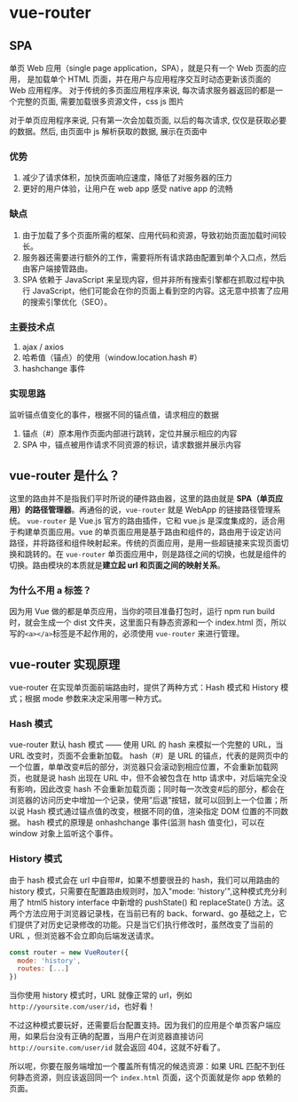 # vue-router

## SPA

单页 Web 应用（single page application，SPA），就是只有一个 Web 页面的应用，
是加载单个 HTML 页面，并在用户与应用程序交互时动态更新该页面的 Web 应用程序。
对于传统的多页面应用程序来说, 每次请求服务器返回的都是一个完整的页面, 需要加载很多资源文件，css js 图片

对于单页应用程序来说, 只有第一次会加载页面, 以后的每次请求, 仅仅是获取必要的数据。然后, 由页面中 js 解析获取的数据, 展示在页面中

### 优势

1. 减少了请求体积，加快页面响应速度，降低了对服务器的压力
2. 更好的用户体验，让用户在 web app 感受 native app 的流畅

### 缺点

1. 由于加载了多个页面所需的框架、应用代码和资源，导致初始页面加载时间较长。
2. 服务器还需要进行额外的工作，需要将所有请求路由配置到单个入口点，然后由客户端接管路由。
3. SPA 依赖于 JavaScript 来呈现内容，但并非所有搜索引擎都在抓取过程中执行 JavaScript，他们可能会在你的页面上看到空的内容。这无意中损害了应用的搜索引擎优化（SEO）。

### 主要技术点

1. ajax / axios
2. 哈希值（锚点）的使用（window.location.hash #）
3. hashchange 事件

### 实现思路

监听锚点值变化的事件，根据不同的锚点值，请求相应的数据

1. 锚点（#）原本用作页面内部进行跳转，定位并展示相应的内容
2. SPA 中，锚点被用作请求不同资源的标识，请求数据并展示内容

## vue-router 是什么？

这里的路由并不是指我们平时所说的硬件路由器，这里的路由就是 **SPA（单页应用）的路径管理器**。再通俗的说，`vue-router` 就是 WebApp 的链接路径管理系统。
`vue-router` 是 Vue.js 官方的路由插件，它和 vue.js 是深度集成的，适合用于构建单页面应用。vue 的单页面应用是基于路由和组件的，路由用于设定访问路径，并将路径和组件映射起来。传统的页面应用，是用一些超链接来实现页面切换和跳转的。在 `vue-router` 单页面应用中，则是路径之间的切换，也就是组件的切换。路由模块的本质就是**建立起 url 和页面之间的映射关系**。

### 为什么不用 a 标签？

因为用 Vue 做的都是单页应用，当你的项目准备打包时，运行 npm run build 时，就会生成一个 dist 文件夹，这里面只有静态资源和一个 index.html 页，所以写的`<a></a>`标签是不起作用的，必须使用 `vue-router` 来进行管理。

## vue-router 实现原理

vue-router 在实现单页面前端路由时，提供了两种方式：Hash 模式和 History 模式；根据 mode 参数来决定采用哪一种方式。

### Hash 模式

vue-router 默认 hash 模式 —— 使用 URL 的 hash 来模拟一个完整的 URL，当 URL 改变时，页面不会重新加载。
hash（#）是 URL 的锚点，代表的是网页中的一个位置，单单改变#后的部分，浏览器只会滚动到相应位置，不会重新加载网页，也就是说 hash 出现在 URL 中，但不会被包含在 http 请求中，对后端完全没有影响，因此改变 hash 不会重新加载页面；同时每一次改变#后的部分，都会在浏览器的访问历史中增加一个记录，使用”后退”按钮，就可以回到上一个位置；所以说 Hash 模式通过锚点值的改变，根据不同的值，渲染指定 DOM 位置的不同数据。
hash 模式的原理是 onhashchange 事件(监测 hash 值变化)，可以在 window 对象上监听这个事件。

### History 模式

由于 hash 模式会在 url 中自带#，如果不想要很丑的 hash，我们可以用路由的 history 模式，只需要在配置路由规则时，加入"mode: 'history'",这种模式充分利用了 html5 history interface 中新增的 pushState() 和 replaceState() 方法。这两个方法应用于浏览器记录栈，在当前已有的 back、forward、go 基础之上，它们提供了对历史记录修改的功能。只是当它们执行修改时，虽然改变了当前的 URL ，但浏览器不会立即向后端发送请求。

```js
const router = new VueRouter({
  mode: 'history',
  routes: [...]
})
```

当你使用 history 模式时，URL 就像正常的 url，例如 `http://yoursite.com/user/id`，也好看！

不过这种模式要玩好，还需要后台配置支持。因为我们的应用是个单页客户端应用，如果后台没有正确的配置，当用户在浏览器直接访问 `http://oursite.com/user/id` 就会返回 404，这就不好看了。

所以呢，你要在服务端增加一个覆盖所有情况的候选资源：如果 URL 匹配不到任何静态资源，则应该返回同一个 `index.html` 页面，这个页面就是你 app 依赖的页面。

